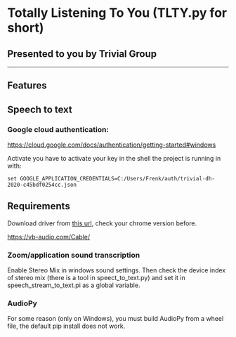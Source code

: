 # Totally Listening To You (TLTY.py for short)

## Presented to you by **Trivial Group**
***

## Features


## Speech to text

### Google cloud authentication:
https://cloud.google.com/docs/authentication/getting-started#windows

Activate you have to activate your key in the shell the project is running in with:
```
set GOOGLE_APPLICATION_CREDENTIALS=C:/Users/Frenk/auth/trivial-dh-2020-c45bdf0254cc.json
```

## Requirements
Download driver from [this url](https://chromedriver.chromium.org/),
check your chrome version before.

https://vb-audio.com/Cable/

### Zoom/application sound transcription
Enable Stereo Mix in windows sound settings.
Then check the device index of stereo mix (there is a tool in speect_to_text.py)
and set it in speech_stream_to_text.pi as a global variable.

### AudioPy
For some reason (only on Windows), you must build AudioPy from a wheel file, the default pip install does not work.
